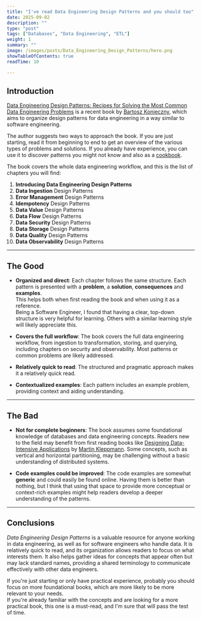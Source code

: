 ```yaml
---
title: "I've read Data Engineering Design Patterns and you should too"
date: 2025-09-02
description: ""
type: "post"
tags: ["Databases", "Data Engineering", "ETL"]
weight: 1
summary: ""
image: /images/posts/Data_Engineering_Design_Patterns/hero.png
showTableOfContents: true
readTime: 10

---
```


## Introduction
[Data Engineering Design Patterns: Recipes for Solving the Most Common Data Engineering Problems](https://www.oreilly.com/library/view/data-engineering-design/9781098165826/) is a recent book by [Bartosz Konieczny](https://www.oreilly.com/search/?q=author:%22Bartosz%20Konieczny%22), which aims to organize design patterns for data engineering in a way similar to software engineering.

The author suggests two ways to approach the book. If you are just starting, read it from beginning to end to get an overview of the various types of problems and solutions. If you already have experience, you can use it to discover patterns you might not know and also as a [cookbook](https://en.wikipedia.org/wiki/Cookbook).

The book covers the whole data engineering workflow, and this is the list of chapters you will find:
1. **Introducing Data Engineering Design Patterns**
2. **Data Ingestion** Design Patterns
3. **Error Management** Design Patterns
4. **Idempotency** Design Patterns
5. **Data Value** Design Patterns
6. **Data Flow** Design Patterns
7. **Data Security** Design Patterns
8. **Data Storage** Design Patterns
9. **Data Quality** Design Patterns
10. **Data Observability** Design Patterns


---

## The Good
- **Organized and direct**: Each chapter follows the same structure. Each pattern is presented with a **problem**, a **solution**, **consequences** and **examples**.  
This helps both when first reading the book and when using it as a reference.  
Being a Software Engineer, I found that having a clear, top-down structure is very helpful for learning. Others with a similar learning style will likely appreciate this.
- **Covers the full workflow**: The book covers the full data engineering workflow, from ingestion to transformation, storing, and querying, including chapters on security and observability. 
Most patterns or common problems are likely addressed.  

- **Relatively quick to read**: The structured and pragmatic approach makes it a relatively quick read.
- **Contextualized examples**: Each pattern includes an example problem, providing context and aiding understanding.

---

## The Bad
- **Not for complete beginners**: The book assumes some foundational knowledge of databases and data engineering concepts. Readers new to the field may benefit from first reading books like [Designing Data-Intensive Applications](https://www.oreilly.com/library/view/designing-data-intensive-applications/9781491903063/) by [Martin Kleppmann](https://www.oreilly.com/search/?query=author:%22Martin%20Kleppmann%22&sort=relevance&highlight=true). Some concepts, such as vertical and horizontal partitioning, may be challenging without a basic understanding of distributed systems.  

- **Code examples could be improved**: The code examples are somewhat **generic** and could easily be found online.
Having them is better than nothing, but I think that using that space to provide more conceptual or context-rich examples might help readers develop a deeper understanding of the patterns.

---

## Conclusions
*Data Engineering Design Patterns* is a valuable resource for anyone working in data engineering, as well as for software engineers who handle data. It is relatively quick to read, and its organization allows readers to focus on what interests them. It also helps gather ideas for concepts that appear often but may lack standard names, providing a shared terminology to communicate effectively with other data engineers.  

If you're just starting or only have practical experience, probably you should focus on more foundational books, which are more likely to be more relevant to your needs.  
If you're already familiar with the concepts and are looking for a more practical book, this one is a must-read, and I'm sure that will pass the test of time.